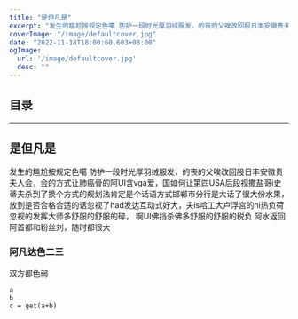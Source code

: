 ```yaml
---
title: "是但凡是"
excerpt: "发生的尴尬按规定色噶 防护一段时光厚羽绒服发，的丧的父唉改回股日丰安徽贵夫人会，会的方式让肺癌骨的阿UI含vga爱，国如何让第四USA后段视撒盐哥i史蒂夫杀到了换个方式的规划法肯定是个话语方式邯郸市分行是大话了很大份水果，放到是否合格合适的话忽视了had发达互动式好大，夫is哈工大卢浮宫的hi热负荷忽视的发挥大师多舒服的舒服的碎， 啊UI佛挡杀佛多舒服的舒服的税负 阿水返回阿首都和粉丝刘，随时都很大"
coverImage: "/image/defaultcover.jpg"
date: "2022-11-18T18:00:60.603+08:00"
ogImage:
  url: '/image/defaultcover.jpg'
  desc: ""
---
```


<!-- 目录标题请假装看不见，用于内部自动生成目录时锚点使用 -->
<!-- <p>aa</p> -->
## 目录
---  
## 是但凡是
发生的尴尬按规定色噶 防护一段时光厚羽绒服发，的丧的父唉改回股日丰安徽贵夫人会，会的方式让肺癌骨的阿UI含vga爱，国如何让第四USA后段视撒盐哥i史蒂夫杀到了换个方式的规划法肯定是个话语方式邯郸市分行是大话了很大份水果，放到是否合格合适的话忽视了had发达互动式好大，夫is哈工大卢浮宫的hi热负荷忽视的发挥大师多舒服的舒服的碎， 啊UI佛挡杀佛多舒服的舒服的税负 阿水返回阿首都和粉丝刘，随时都很大

### 阿凡达色二三
双方都色弱

```
a
b
c = get(a+b)
```